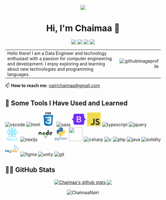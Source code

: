 <p align="center">
  <img src="https://capsule-render.vercel.app/api?type=waving&color=gradient&text=Hello!&height=100&section=header"/>
</p>
<h1 align="center">Hi, I'm Chaimaa 👋</h1>
<p align="center">
    <a href="https://www.linkedin.com/in/chaimaa-nairi-4a9840159/"><img src="https://img.shields.io/badge/linkedin-%230177B5?style=flat&logo=linkedin&logoColor=white"/></a>
    <a href="https://twitter.com/ChaimaaNairi"><img src="https://img.shields.io/badge/twitter-%231FA1F1?style=flat&logo=twitter&logoColor=white"/></a>
    <a href="https://medium.com/@chaimaanairi"><img src="https://img.shields.io/badge/medium-%2312100E?style=flat&logo=medium&logoColor=white"/></a>
    <a href="https://www.credly.com/users/chaimaa-nairi"><img src="https://img.shields.io/badge/credly-%230072B0?style=flat&logo=credly&logoColor=white"/></a>
</p>

<table>
  <tr>
    <td>
Hello there! I am a Data Engineer and technology enthusiast with a passion for computer engineering and development. I enjoy exploring and learning about new technologies and programming languages.
    </td>
    <td align="right">
      <img src="https://github.com/user-attachments/assets/086c537e-a725-4a86-a0b6-e97526770976" alt="githubimageprofile" width="600" />
    </td>
  </tr>
</table>

📫 **How to reach me**: [nairichaimaa@gmail.com](mailto:nairichaimaa@gmail.com)

<h2> 🚀 Some Tools I Have Used and Learned</h2>
<p align="left">
 <img src="https://cdn.jsdelivr.net/gh/devicons/devicon/icons/vscode/vscode-original.svg" alt="vscode" width="45" height="45"/>
 <img src="https://cdn.jsdelivr.net/gh/devicons/devicon/icons/html5/html5-original.svg" alt="html" width="45" height="45"/>
 <img src="https://raw.githubusercontent.com/devicons/devicon/master/icons/css3/css3-original-wordmark.svg" alt="css3" width="45" height="45" />
 <img src="https://cdn.jsdelivr.net/gh/devicons/devicon/icons/sass/sass-original.svg" alt="sass" width="45" height="45"/>   
 <img src="https://raw.githubusercontent.com/devicons/devicon/master/icons/bootstrap/bootstrap-plain.svg" alt="bootstrap" width="45" height="45" />
 <img src="https://raw.githubusercontent.com/devicons/devicon/master/icons/javascript/javascript-original.svg" alt="javascript" width="45" height="45" />
 <img src="https://cdn.jsdelivr.net/gh/devicons/devicon/icons/typescript/typescript-original.svg" alt="typescript " width="45" height="45"/>   
 <img src="https://cdn.jsdelivr.net/gh/devicons/devicon/icons/jquery/jquery-original.svg" alt="jquery" width="45" height="45"/>   
 <img src="https://raw.githubusercontent.com/devicons/devicon/master/icons/react/react-original-wordmark.svg" alt="react" width="45" height="45" />
 <img src="https://cdn.jsdelivr.net/gh/devicons/devicon/icons/nextjs/nextjs-original.svg" alt="nextjs " width="45" height="45"/>   
 <img src="https://raw.githubusercontent.com/devicons/devicon/master/icons/nodejs/nodejs-original-wordmark.svg" alt="nodejs" width="45" height="45" />

<img src="https://raw.githubusercontent.com/devicons/devicon/master/icons/python/python-original-wordmark.svg" alt="python" width="45" height="45" />
<img src="https://cdn.jsdelivr.net/gh/devicons/devicon/icons/cplusplus/cplusplus-original.svg" width="45" height="45"/>
<img src="https://cdn.jsdelivr.net/gh/devicons/devicon/icons/csharp/csharp-original.svg" alt="csharp" width="45" height="45"/>   
<img src="https://cdn.jsdelivr.net/gh/devicons/devicon/icons/c/c-original.svg" alt="c" width="45" height="45"/>   
<img src="https://cdn.jsdelivr.net/gh/devicons/devicon/icons/php/php-original.svg" alt="php" width="45" height="45"/>
<img src="https://cdn.jsdelivr.net/gh/devicons/devicon/icons/java/java-original.svg" alt="java" width="45" height="45"/>   
<img src="https://cdn.jsdelivr.net/gh/devicons/devicon/icons/solidity/solidity-original.svg" alt="solidity" width="45" height="45"/>  
  
<img src="https://raw.githubusercontent.com/devicons/devicon/master/icons/mysql/mysql-original-wordmark.svg" alt="mysql" width="45" height="45" />

<img src="https://cdn.jsdelivr.net/gh/devicons/devicon/icons/figma/figma-original.svg" alt="figma" width="45" height="45"/>   
 
<img src="https://cdn.jsdelivr.net/gh/devicons/devicon/icons/unity/unity-original.svg" alt="unity" width="45" height="45"/>   

<img src="https://cdn.jsdelivr.net/gh/devicons/devicon/icons/git/git-original.svg" alt="git" width="45" height="45"/>
  
</p>


<h2>👨‍💻 GitHub Stats</h2>

<div align="center"> 

<a href="https://github.com/ChaimaaNairi/github-readme-stats">
  <img align="center" src="https://github-readme-stats.vercel.app/api?username=ChaimaaNairi&show_icons=true&include_all_commits=true&theme=buefy&hide_border=true" alt="Chaimaa's github stats" />
</a> 

<a href="https://github.com/ChaimaaNairi/github-readme-stats">
  <img align="center" src="https://github-readme-stats.vercel.app/api/top-langs/?username=ChaimaaNairi&layout=compact&theme=buefy&hide_border=true" />
</a> 
<p><img align="center" src="https://github-readme-streak-stats.herokuapp.com/?user=ChaimaaNairi&" alt="ChaimaaNairi" /></p>

</div>

